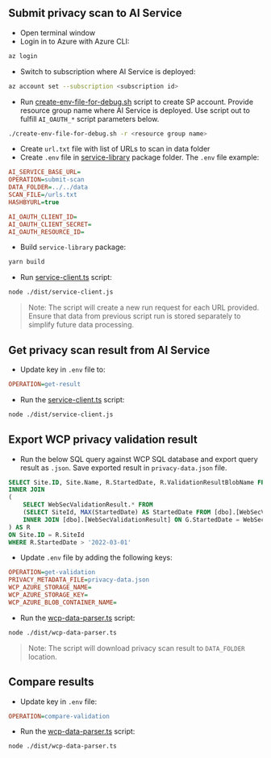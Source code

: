 <!--
Copyright (c) Microsoft Corporation. All rights reserved.
Licensed under the MIT License.
-->

## Submit privacy scan to AI Service

-   Open terminal window
-   Login in to Azure with Azure CLI:

```bash
az login
```

-   Switch to subscription where AI Service is deployed:

```bash
az account set --subscription <subscription id>
```

-   Run [create-env-file-for-debug.sh](https://github.com/microsoft/accessibility-insights-service/blob/main/packages/resource-deployment/scripts/create-env-file-for-debug.sh) script to create SP account. Provide resource group name where AI Service is deployed. Use script out to fulfill `AI_OAUTH_*` script parameters below.

```bash
./create-env-file-for-debug.sh -r <resource group name>
```

-   Create `url.txt` file with list of URLs to scan in data folder
-   Create `.env` file in [service-library](https://github.com/microsoft/accessibility-insights-service/tree/main/packages/service-library) package folder. The `.env` file example:

```ini
AI_SERVICE_BASE_URL=
OPERATION=submit-scan
DATA_FOLDER=../../data
SCAN_FILE=/urls.txt
HASHBYURL=true

AI_OAUTH_CLIENT_ID=
AI_OAUTH_CLIENT_SECRET=
AI_OAUTH_RESOURCE_ID=
```

-   Build `service-library` package:

```bash
yarn build
```

-   Run [service-client.ts](https://github.com/microsoft/accessibility-insights-service/blob/main/packages/service-library/src/dev-utilities/service-client.ts) script:

```bash
node ./dist/service-client.js
```

> Note: The script will create a new run request for each URL provided. Ensure that data from previous script run is stored separately to simplify future data processing.

## Get privacy scan result from AI Service

-   Update key in `.env` file to:

```ini
OPERATION=get-result
```

-   Run the [service-client.ts](https://github.com/microsoft/accessibility-insights-service/blob/main/packages/service-library/src/dev-utilities/service-client.ts) script:

```bash
node ./dist/service-client.js
```

## Export WCP privacy validation result

-   Run the below SQL query against WCP SQL database and export query result as `.json`. Save exported result in `privacy-data.json` file.

```SQL
SELECT Site.ID, Site.Name, R.StartedDate, R.ValidationResultBlobName FROM [dbo].[Site]
INNER JOIN
(
	SELECT WebSecValidationResult.* FROM
	(SELECT SiteId, MAX(StartedDate) AS StartedDate FROM [dbo].[WebSecValidationResult] GROUP BY SiteId) AS G
	INNER JOIN [dbo].[WebSecValidationResult] ON G.StartedDate = WebSecValidationResult.StartedDate
) AS R
ON Site.ID = R.SiteId
WHERE R.StartedDate > '2022-03-01'
```

-   Update `.env` file by adding the following keys:

```ini
OPERATION=get-validation
PRIVACY_METADATA_FILE=privacy-data.json
WCP_AZURE_STORAGE_NAME=
WCP_AZURE_STORAGE_KEY=
WCP_AZURE_BLOB_CONTAINER_NAME=
```

-   Run the [wcp-data-parser.ts](https://github.com/microsoft/accessibility-insights-service/blob/main/packages/service-library/src/dev-utilities/wcp-data-parser.ts) script:

```bash
node ./dist/wcp-data-parser.ts
```

> Note: The script will download privacy scan result to `DATA_FOLDER` location.

## Compare results

-   Update key in `.env` file:

```ini
OPERATION=compare-validation
```

-   Run the [wcp-data-parser.ts](https://github.com/microsoft/accessibility-insights-service/blob/main/packages/service-library/src/dev-utilities/wcp-data-parser.ts) script:

```bash
node ./dist/wcp-data-parser.ts
```
